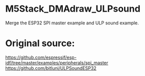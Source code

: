 # M5Stack_DMAdraw_ULPsound
Merge the ESP32 SPI master example and ULP sound example.

# Original source:  
https://github.com/espressif/esp-idf/tree/master/examples/peripherals/spi_master  
https://github.com/bitluni/ULPSoundESP32  


